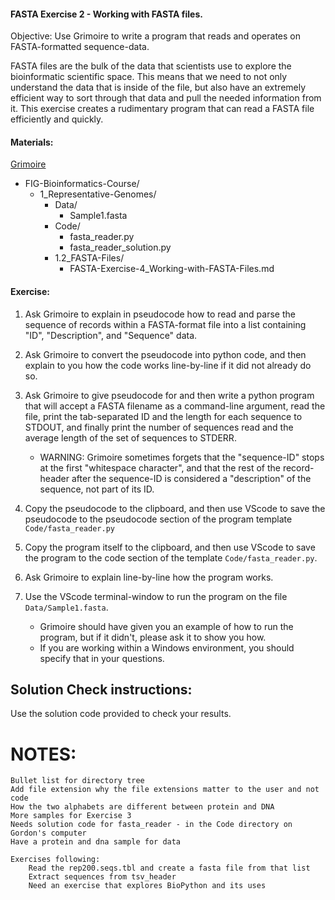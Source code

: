 #### FASTA Exercise 2 - Working with FASTA files.

Objective: Use Grimoire to write a program that reads and operates on FASTA-formatted sequence-data.

FASTA files are the bulk of the data that scientists use to explore the bioinformatic scientific space. This means that we need to not only understand the data that is inside of the file, but also have an extremely efficient way to sort through that data and pull the needed information from it. This exercise creates a rudimentary program that can read a FASTA file efficiently and quickly.

#### Materials: 

[Grimoire](https://chat.openai.com/g/g-n7Rs0IK86-grimoire)

* FIG-Bioinformatics-Course/
    * 1_Representative-Genomes/
        * Data/
            * Sample1.fasta
        * Code/
            * fasta_reader.py
            * fasta_reader_solution.py
        * 1.2_FASTA-Files/
            * FASTA-Exercise-4_Working-with-FASTA-Files.md
            

#### Exercise:

1. Ask Grimoire to explain in pseudocode how to read and parse the sequence of records within a FASTA-format file into a list containing "ID", "Description", and "Sequence" data.

2. Ask Grimoire to convert the pseudocode into python code, and then explain to you how the code works line-by-line if it did not already do so.

3. Ask Grimoire to give pseudocode for and then write a python program that will accept a FASTA filename as a command-line argument, read the file, print the tab-separated ID and the length for each sequence to STDOUT, and finally print the number of sequences read and the average length of the set of sequences to STDERR.

    * WARNING: Grimoire sometimes forgets that the "sequence-ID" stops at the first "whitespace character", and that the rest of the record-header after the sequence-ID is considered a "description" of the sequence, not part of its ID.

4. Copy the pseudocode to the clipboard, and then use VScode to save the pseudocode to the pseudocode section of the program template `Code/fasta_reader.py` 

5. Copy the program itself to the clipboard, and then use VScode to save the program to the code section of the template `Code/fasta_reader.py`.

6. Ask Grimoire to explain line-by-line how the program works.

7. Use the VScode terminal-window to run the program on the file `Data/Sample1.fasta`.
    * Grimoire should have given you an example of how to run the program, but if it didn't, please ask it to show you how. 
    * If you are working within a Windows environment, you should specify that in your questions.

## Solution Check instructions:
Use the solution code provided to check your results.


# NOTES: 
    Bullet list for directory tree
    Add file extension why the file extensions matter to the user and not code 
    How the two alphabets are different between protein and DNA
    More samples for Exercise 3
    Needs solution code for fasta_reader - in the Code directory on Gordon's computer
    Have a protein and dna sample for data

    Exercises following:
        Read the rep200.seqs.tbl and create a fasta file from that list
        Extract sequences from tsv_header
        Need an exercise that explores BioPython and its uses

        